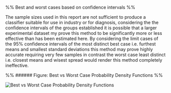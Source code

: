 
%% Best and worst cases based on confidence intervals %%

The sample sizes used in this report are not sufficient to produce a classifier suitable for use in industry or for diagnosis, considering the the confidence intervals of the groups established it is possible that a larger experimental dataset my prove this method to be significantly more or less effective than has been estimated here. By considering the limit cases of the 95% confidence intervals of the most distinct best case i.e. furthest means and smallest standard deviations this method may prove highly accurate requiring very few samples in contrast the worst case least distinct i.e. closest means and wisest spread would render this method completely ineffective.  

%% ###### Figure: Best vs Worst Case Probability Density Functions %%

![Best vs Worst Case Probability Density Functions](Projects/Uni%20Projects/Individual%20project/Assesments/Dissertation/Sections/attachments/Group_PDFs_LimCases.svg)
